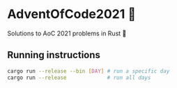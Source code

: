 # AdventOfCode2021 :crab:
Solutions to AoC 2021 problems in Rust :crab:

## Running instructions
```sh
cargo run --release --bin [DAY] # run a specific day
cargo run --release             # run all days
```
